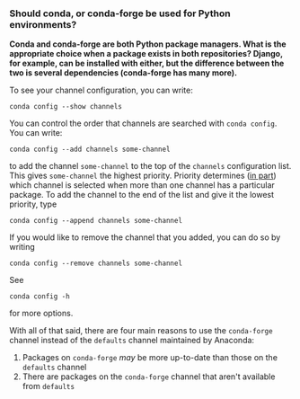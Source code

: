 ### Should conda, or conda-forge be used for Python environments?

**Conda and conda-forge are both Python package managers. What is the appropriate choice when a package exists in both repositories? Django, for example, can be installed with either, but the difference between the two is several dependencies (conda-forge has many more).**

To see your channel configuration, you can write:

    conda config --show channels

You can control the order that channels are searched with `conda config`. You can write:

    conda config --add channels some-channel

to add the channel `some-channel` to the top of the `channels` configuration list. This gives `some-channel` the highest priority. Priority determines ([in part](http://conda.pydata.org/docs/channels.html)) which channel is selected when more than one channel has a particular package. To add the channel to the end of the list and give it the lowest priority, type

    conda config --append channels some-channel

If you would like to remove the channel that you added, you can do so by writing

    conda config --remove channels some-channel

See

    conda config -h

for more options.

With all of that said, there are four main reasons to use the `conda-forge` channel instead of the `defaults` channel maintained by Anaconda:

1. Packages on `conda-forge` _may_ be more up-to-date than those on the `defaults` channel
2. There are packages on the `conda-forge` channel that aren't available from `defaults`
